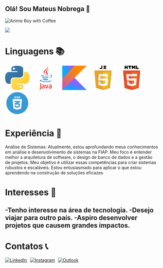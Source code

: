 ## Olá! Sou Mateus Nobrega 👋  
<img src="img/animated-anime-boy-with-coffee-04u1aof3fr5ic0bk.gif" alt="Anime Boy with Coffee" width="200" height="200">

<p>
<img src="https://github-readme-stats.vercel.app/api?username=Mateuziinn&show_icons=true&theme=radical&cache_seconds=1800" style="margin-right: 70px;">
</p>
  

# Linguagens 📚
<p float="left">
  <img src="img/py.webp" alt="Python" width="80" height="80" style="margin-right: 10px;">
  <img src="img/java.webp" alt="Java" width="80" height="80" style="margin-right: 10px;">
  <img src="img/kotlin.webp" alt="Kotlin" width="80" height="80" style="margin-right: 10px;">
  <img src="img/jscript.webp" alt="Script" width="80" height="80" style="margin-right: 10px;">
  <img src="img/html.webp" alt="html" width="80" height="80" style="margin-right: 10px;">
  <img src="img/css.webp" alt="html" width="80" height="80">
</p>


  


# Experiência 🚀

Análise de Sistemas: Atualmente, estou aprofundando meus conhecimentos em análise e desenvolvimento de sistemas na FIAP. Meu foco é entender melhor a arquitetura de software, o design de banco de dados e a gestão de projetos. Meu objetivo é utilizar essas competências para criar sistemas robustos e escaláveis. Estou entusiasmado para aplicar o que estou aprendendo na construção de soluções eficazes

# Interesses 📖
-Tenho interesse na área de tecnologia.
-Desejo viajar para outro país.
-Aspiro desenvolver projetos que causem grandes impactos.
-



# Contatos 📞
 <div style="display: flex; align-items: center; gap: 10px;">
  <a href="https://www.linkedin.com/in/mateus-nobrega-41b7702b8?lipi=urn%3Ali%3Apage%3Ad_flagship3_profile_view_base_contact_details%3Bz9i0B54cTYS2GYKcSGSNaA%3D%3D">
    <img src="https://cdn.iconscout.com/icon/free/png-512/free-linkedin-48-189774.png?f=webp&w=256" alt="LinkedIn" width="50" height="50">
  </a>
  <a href="https://www.instagram.com/_mateuziinn/">
    <img src="https://cdn.iconscout.com/icon/free/png-512/free-instagram-1865894-1581910.png" alt="Instagram" width="50" height="50">
  </a>
  <a href="mailto:nobre6657@gmail.com">
    <img src="https://cdn.iconscout.com/icon/free/png-512/free-outlook-1411854-1194343.png?f=webp&w=256" alt="Outlook" width="50" height="50">
  </a>
</div>






